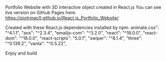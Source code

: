 Portfolio Website with 3D interactive object created in React.js
You can see live version on Github Pages here: https://piotrmac0.github.io/React.js_Portfolio_Website/

Created with these React.js dependencies installed by npm:
animate.css": "^4.1.1",
"aos": "^2.3.4",
"emailjs-com": "^3.2.0",
"react": "^18.0.0",
"react-dom": "^18.0.0",
"react-scripts": "5.0.1",
"swiper": "^8.1.4",
"three": "^0.139.2",
   "vanta": "^0.5.22",

Enjoy and build
